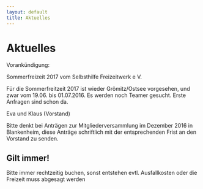 ```yaml
---
layout: default
title: Aktuelles
---
```

# Aktuelles

Vorankündigung:
 
Sommerfreizeit 2017 vom Selbsthilfe Freizeitwerk e V. 
 
Für die Sommerfreitzeit 2017 ist wieder Grömitz/Ostsee vorgesehen, und zwar vom 19.06. bis 01.07.2016. 
Es werden noch Teamer gesucht. Erste Anfragen sind schon da.
 
Eva und Klaus (Vorstand)



Bitte denkt bei Anträgen zur Mitgliederversammlung im Dezember 2016 in Blankenheim, diese Anträge schriftlich mit der entsprechenden Frist an den Vorstand zu senden.

## Gilt immer!

Bitte immer rechtzeitig buchen, sonst entstehen evtl.
Ausfallkosten oder die Freizeit muss abgesagt werden
